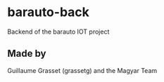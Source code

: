 # barauto-back

Backend of the barauto IOT project

## Made by

Guillaume Grasset (grassetg)
and the Magyar Team
